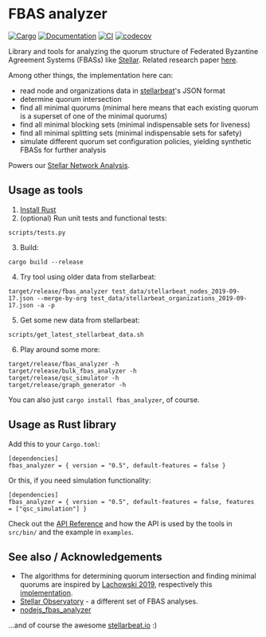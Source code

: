 # FBAS analyzer

[![Cargo](https://img.shields.io/crates/v/fbas_analyzer.svg)](https://crates.io/crates/fbas_analyzer)
[![Documentation](https://docs.rs/fbas_analyzer/badge.svg)](https://docs.rs/fbas_analyzer)
[![CI](https://github.com/wiberlin/fbas_analyzer/actions/workflows/test.yml/badge.svg)](https://github.com/wiberlin/fbas_analyzer/actions/workflows/test.yml)
[![codecov](https://codecov.io/gh/wiberlin/fbas_analyzer/branch/master/graph/badge.svg?token=SADRQEH8DT)](https://codecov.io/gh/wiberlin/fbas_analyzer)

Library and tools for analyzing the quorum structure of Federated Byzantine Agreement Systems (FBASs) like [Stellar](https://www.stellar.org/).
Related research paper [here](https://arxiv.org/abs/2002.08101).

Among other things, the implementation here can:

- read node and organizations data in [stellarbeat](https://stellarbeat.io/)'s JSON format
- determine quorum intersection
- find all minimal quorums (minimal here means that each existing quorum is a superset of one of the minimal quorums)
- find all minimal blocking sets (minimal indispensable sets for liveness)
- find all minimal splitting sets (minimal indispensable sets for safety)
- simulate different quorum set configuration policies, yielding synthetic FBASs for further analysis

Powers our [Stellar Network Analysis](https://trudi.weizenbaum-institut.de/stellar_analysis/).

## Usage as tools

1. [Install Rust](https://www.rust-lang.org/learn/get-started)
2. (optional) Run unit tests and functional tests:
```
scripts/tests.py
```
3. Build:
```
cargo build --release
```
4. Try tool using older data from stellarbeat:
```
target/release/fbas_analyzer test_data/stellarbeat_nodes_2019-09-17.json --merge-by-org test_data/stellarbeat_organizations_2019-09-17.json -a -p
```
5. Get some new data from stellarbeat:
```
scripts/get_latest_stellarbeat_data.sh
```
6. Play around some more:
```
target/release/fbas_analyzer -h
target/release/bulk_fbas_analyzer -h
target/release/qsc_simulator -h
target/release/graph_generator -h
```

You can also just `cargo install fbas_analyzer`, of course.

## Usage as Rust library

Add this to your `Cargo.toml`:
```
[dependencies]
fbas_analyzer = { version = "0.5", default-features = false }
```
Or this, if you need simulation functionality:
```
[dependencies]
fbas_analyzer = { version = "0.5", default-features = false, features = ["qsc_simulation"] }
```

Check out the [API Reference](https://docs.rs/fbas_analyzer/)
and how the API is used by the tools in `src/bin/` and the example in `examples`.

## See also / Acknowledgements

- The algorithms for determining quorum intersection and finding minimal quorums are inspired by [Lachowski 2019](https://arxiv.org/abs/1902.06493), respectively this [implementation](https://github.com/fixxxedpoint/quorum_intersection).
- [Stellar Observatory](https://github.com/andrenarchy/stellar-observatory) - a different set of FBAS analyses.
- [nodejs_fbas_analyzer](https://github.com/stellarbeat/nodejs_fbas_analyzer/)

...and of course the awesome [stellarbeat.io](http://stellarbeat.io) :)

